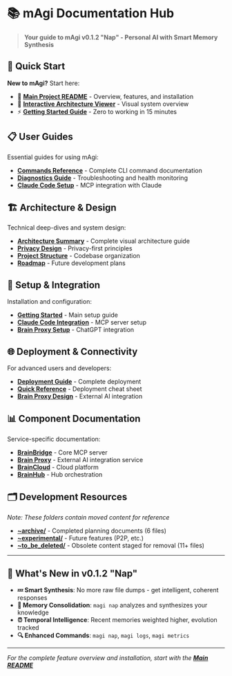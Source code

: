 # 📚 mAgi Documentation Hub

> **Your guide to mAgi v0.1.2 "Nap" - Personal AI with Smart Memory Synthesis**

## 🚀 Quick Start

**New to mAgi?** Start here:
- 📖 **[Main Project README](../README.md)** - Overview, features, and installation
- 🎨 **[Interactive Architecture Viewer](architecture-viewer.html)** - Visual system overview
- ⚡ **[Getting Started Guide](setup/GETTING_STARTED.md)** - Zero to working in 15 minutes

## 📋 User Guides

Essential guides for using mAgi:
- **[Commands Reference](user-guides/COMMANDS.md)** - Complete CLI command documentation
- **[Diagnostics Guide](user-guides/DIAGNOSTICS.md)** - Troubleshooting and health monitoring
- **[Claude Code Setup](setup/CLAUDE_CODE_SETUP.md)** - MCP integration with Claude

## 🏗️ Architecture & Design

Technical deep-dives and system design:
- **[Architecture Summary](architecture/ARCHITECTURE_SUMMARY.md)** - Complete visual architecture guide
- **[Privacy Design](architecture/PRIVACY_DESIGN.md)** - Privacy-first principles
- **[Project Structure](architecture/PROJECT_STRUCTURE.md)** - Codebase organization
- **[Roadmap](architecture/ROADMAP.md)** - Future development plans

## 🔧 Setup & Integration

Installation and configuration:
- **[Getting Started](setup/GETTING_STARTED.md)** - Main setup guide
- **[Claude Code Integration](integrations/CLAUDE.md)** - MCP server setup
- **[Brain Proxy Setup](brainproxy/BRAIN_PROXY_SETUP_GUIDE.md)** - ChatGPT integration

## 🌐 Deployment & Connectivity

For advanced users and developers:
- **[Deployment Guide](deployment/DEPLOYMENT_AND_CONNECTIVITY_GUIDE.md)** - Complete deployment
- **[Quick Reference](deployment/DEPLOYMENT_QUICK_REFERENCE.md)** - Deployment cheat sheet
- **[Brain Proxy Design](brainproxy/BRAIN_PROXY_DESIGN.md)** - External AI integration

## 📊 Component Documentation

Service-specific documentation:
- **[BrainBridge](brainbridge/README.md)** - Core MCP server
- **[Brain Proxy](brainproxy/)** - External AI integration service
- **[BrainCloud](braincloud/README.md)** - Cloud platform
- **[BrainHub](brainhub/)** - Hub orchestration

## 🗂️ Development Resources

*Note: These folders contain moved content for reference*
- **[~archive/](~archive/)** - Completed planning documents (6 files)
- **[~experimental/](~experimental/)** - Future features (P2P, etc.)
- **[~to_be_deleted/](~to_be_deleted/)** - Obsolete content staged for removal (11+ files)

---

## 🎯 What's New in v0.1.2 "Nap"

- **💤 Smart Synthesis**: No more raw file dumps - get intelligent, coherent responses
- **🧠 Memory Consolidation**: `magi nap` analyzes and synthesizes your knowledge
- **⏰ Temporal Intelligence**: Recent memories weighted higher, evolution tracked
- **🔍 Enhanced Commands**: `magi nap`, `magi logs`, `magi metrics`

---

*For the complete feature overview and installation, start with the **[Main README](../README.md)***